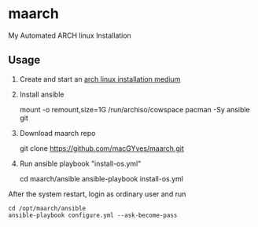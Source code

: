 # maarch

My Automated ARCH linux Installation

## Usage

1. Create and start an [arch linux installation medium](https://wiki.archlinux.org/title/Installation_guide#Prepare_an_installation_medium)

2. Install ansible

   mount -o remount,size=1G /run/archiso/cowspace
   pacman -Sy ansible git

3. Download maarch repo

   git clone https://github.com/macGYves/maarch.git

4. Run ansible playbook "install-os.yml"

   cd maarch/ansible
   ansible-playbook install-os.yml

After the system restart, login as ordinary user and run

    cd /opt/maarch/ansible
    ansible-playbook configure.yml --ask-become-pass
